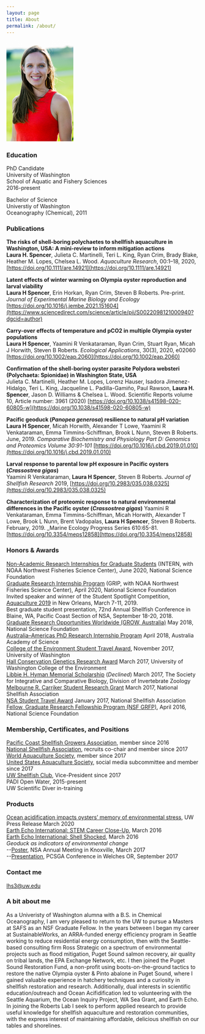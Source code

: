 ```yaml
---
layout: page
title: About
permalink: /about/
---
```


<img src="https://github.com/laurahspencer/LabNotebook/blob/master/images/704Spencer-People.062.jpg?raw=true" alt="head shot" width="175">

### Education 
PhD Candidate  
University of Washington  
School of Aquatic and Fishery Sciences  
2016-present  

Bachelor of Science  
Universtiy of Washington  
Oceanography (Chemical), 2011  

### Publications 

**The risks of shell‐boring polychaetes to shellfish aquaculture in Washington, USA: A mini‐review to inform mitigation actions**   
**Laura H. Spencer**, Julieta C. Martinelli, Teri L. King, Ryan Crim, Brady Blake, Heather M. Lopes, Chelsea L. Wood. _Aquaculture Research_, 00:1–18, 2020, [https://doi.org/10.1111/are.14921](https://doi.org/10.1111/are.14921)  

**Latent effects of winter warming on Olympia oyster reproduction and larval viability**  
**Laura H Spencer**, Erin Horkan, Ryan Crim, Steven B Roberts. Pre-print. _Journal of Experimental Marine Biology and Ecology_ [https://doi.org/10.1016/j.jembe.2021.151604](https://www.sciencedirect.com/science/article/pii/S0022098121000940?dgcid=author)  

**Carry-over effects of temperature and pCO2 in multiple Olympia oyster populations**   
**Laura H Spencer**, Yaamini R Venkataraman, Ryan Crim, Stuart Ryan, Micah J Horwith, Steven B Roberts. _Ecological Applications_, 30(3), 2020, e02060 [https://doi.org/10.1002/eap.2060](https://doi.org/10.1002/eap.2060)  

**Confirmation of the shell-boring oyster parasite Polydora websteri (Polychaeta: Spionidae) in Washington State, USA**  
Julieta C. Martinelli, Heather M. Lopes, Lorenz Hauser, Isadora Jimenez-Hidalgo, Teri L. King, Jacqueline L. Padilla-Gamiño, Paul Rawson, **Laura H. Spencer**, Jason D. Williams & Chelsea L. Wood. Scientific Reports volume 10, Article number: 3961 (2020) [https://doi.org/10.1038/s41598-020-60805-w](https://doi.org/10.1038/s41598-020-60805-w)  

**Pacific geoduck (_Panopea generosa_) resilience to natural pH variation**   
**Laura H Spencer**, Micah Horwith, Alexander T Lowe, Yaamini R Venkataraman, Emma Timmins-Schiffman, Brook L Nunn, Steven B Roberts. June, 2019. _Comparative Biochemistry and Physiology Part D: Genomics and Proteomics Volume 30:91-101_ [https://doi.org/10.1016/j.cbd.2019.01.010](https://doi.org/10.1016/j.cbd.2019.01.010)  

**Larval response to parental low pH exposure in Pacific oysters (_Crassostrea gigas_)**  
Yaamini R Venkataraman, **Laura H Spencer**, Steven B Roberts. _Journal of Shellfish Research_ 2019, [https://doi.org/10.2983/035.038.0325](https://doi.org/10.2983/035.038.0325)  


**Characterization of proteomic response to natural environmental differences in the Pacific oyster (_Crassostrea gigas_)**  Yaamini R Venkataraman, Emma Timmins-Schiffman, Micah Horwith, Alexander T Lowe, Brook L Nunn, Brent Vadopalas, **Laura H Spencer**, Steven B Roberts. February, 2019. _Marine Ecology Progress Series 610:65-81. [https://doi.org/10.3354/meps12858](https://doi.org/10.3354/meps12858)  


### Honors & Awards
[Non-Academic Research Internships for Graduate Students](https://www.nsf.gov/pubs/2018/nsf18102/nsf18102.jsp) (INTERN, with NOAA Northwest Fisheries Science Center), June 2020, National Science Foundation   
[Graduate Research Internship Program](https://www.nsf.gov/funding/pgm_summ.jsp?pims_id=505127) (GRIP, with NOAA Northwest Fisheries Science Center), April 2020, National Science Foundation   
Invited speaker and winner of the Student Spotlight Competition, [Aquaculture 2019](https://www.was.org/meeting/code/AQ2019) in New Orleans, March 7-11, 2019.   
Best graduate student presentation, 72nd Annual Shellfish Conference in Blaine, WA, Pacific Coast Section of NSA, September 18-20, 2018.   
[Graduate Research Opportunities Worldwide (GROW, Australia)](https://www.nsf.gov/funding/pgm_summ.jsp?pims_id=504876) May 2018, National Science Foundation  
[Australia–Americas PhD Research Internship Program](https://www.science.org.au/opportunities/travel/grants-and-exchange/2018-australia-americas-phd-research-internship-program) April 2018, Australia Academy of Science   
[College of the Environment Student Travel Award](https://environment.uw.edu/students/student-resources/scholarships-funding/student-travel-meeting-fund/), November 2017, University of Washington  
[Hall Conservation Genetics Research Award](https://environment.uw.edu/news/2017/06/2017-hall-conservation-genetics-research-award-winners-announced/) March 2017, University of Washington College of the Environment  
[Libbie H. Hyman Memorial Scholarship](http://sicb.org/grants/hyman/) (_Declined_) March 2017, The Society for Integrative and Comparative Biology, Division of Invertebrate Zoology  
[Melbourne R. Carriker Student Research Grant](http://www.shellfish.org/the-melbourne-r--carriker-student-research-grant) March 2017, National Shellfish Association  
[NSA Student Travel Award](http://www.shellfish.org/sef-student-presentation-and-travel-awards) January 2017, National Shellfish Association  
[Fellow, Graduate Research Fellowship Program (NSF GRFP)](https://www.nsfgrfp.org/), April 2016, National Science Foundation  

### Membership, Certificates, and Positions  
[Pacific Coast Shellfish Growers Association](http://pcsga.org/), member since 2016  
[National Shellfish Association](http://www.shellfish.org/), recruits co-chair and member since 2017  
[World Aquaculture Society](https://www.was.org/), member since 2017  
[United States Aquaculture Society](http://usaquaculture.org/), social media subcommittee and member since 2017  
[UW Shellfish Club](https://uwshellfishfarm.org/), Vice-President since 2017  
PADI Open Water, 2015-present   
UW Scientific Diver in-training  

### Products  
[Ocean acidification impacts oysters’ memory of environmental stress](https://www.washington.edu/news/2020/03/12/ocean-acidification-impacts-oysters-memory-of-environmental-stress/), UW Press Release March 2020   
[Earth Echo International: STEM Career Close-Up](https://youtu.be/PkqqbPhRMAE), March 2016  
[Earth Echo International: Shell Shocked](https://youtu.be/KG_VOHIbCww), March 2016  
_Geoduck as indicators of environmental change_  
--[Poster](https://figshare.com/articles/Geoduck_as_indicators_of_environmental_change/4892126), NSA Annual Meeting in Knoxville, March 2017  
--[Presentation](https://figshare.com/articles/Geoduck_as_indicators_of_environmental_change/5447302), PCSGA Conference in Welches OR, September 2017

### Contact me  
[lhs3@uw.edu](mailto:lhs3@uw.edu)

### A bit about me
As a Univeristy of Washington alumna with a B.S. in Chemical Oceanography, I am very pleased to return to the UW to pursue a Masters at SAFS as an NSF Graduate Fellow. In the years between I began my career at SustainableWorks, an ARRA-funded energy efficiency program in Seattle working to reduce residential energy consumption, then with the Seattle-based consulting firm Ross Strategic on a spectrum of environmental projects such as flood mitigation, Puget Sound salmon recovery, air quality on tribal lands, the EPA Exchange Network, etc. I then joined the Puget Sound Restoration Fund, a non-profit using boots-on-the-ground tactics to restore the native Olympia oyster & Pinto abalone in Puget Sound, where I gained valuable experience in hatchery techniques and a curiosity in shellfish restoration and research. Additionally, dual interests in scientific education/outreach and Ocean Acifidification led to volunteering with the Seattle Aquarium, the Ocean Inquiry Project, WA Sea Grant, and Earth Echo. In joining the Roberts Lab I seek to perform applied research to provide useful knowledge for shellfish aquaculture and restoration communities, with the express interest of maintaining affordable, delicious shellfish on our tables and shorelines.
